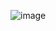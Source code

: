 ![image](https://github.com/SarfarazQadir/Countdown-Timer-Javascript-Project/assets/144503703/fd1f2056-a11c-4053-b215-d95f20f19526)

